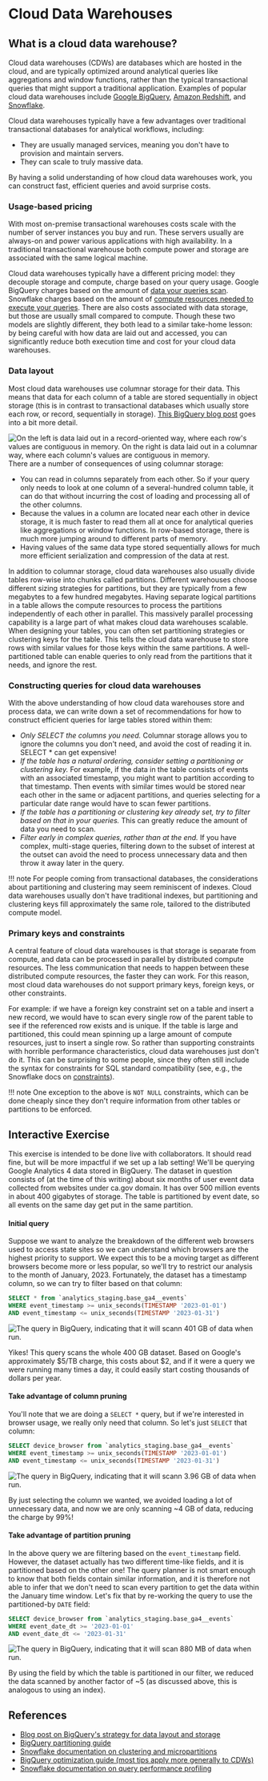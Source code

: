 # Cloud Data Warehouses

## What is a cloud data warehouse?

Cloud data warehouses (CDWs) are databases which are hosted in the cloud,
and are typically optimized around analytical queries like aggregations and window functions,
rather than the typical transactional queries that might support a traditional application.
Examples of popular cloud data warehouses include
[Google BigQuery](https://cloud.google.com/bigquery),
[Amazon Redshift](https://aws.amazon.com/redshift/),
and [Snowflake](https://www.snowflake.com/en/).

Cloud data warehouses typically have a few advantages over traditional transactional databases for analytical workflows, including:

* They are usually managed services, meaning you don't have to provision and maintain servers.
* They can scale to truly massive data.

By having a solid understanding of how cloud data warehouses work,
you can construct fast, efficient queries and avoid surprise costs.

### Usage-based pricing
With most on-premise transactional warehouses costs scale with the number of server instances you buy and run.
These servers usually are always-on and power various applications with high availability.
In a traditional transactional warehouse both compute power and storage are associated with the same logical machine.

Cloud data warehouses typically have a different pricing model:
they decouple storage and compute, charge based on your query usage.
Google BigQuery charges based on the amount of [data your queries scan](https://cloud.google.com/bigquery/pricing).
Snowflake charges based on the amount of [compute resources needed to execute your queries](https://www.snowflake.com/pricing/).
There are also costs associated with data storage, but those are usually small compared to compute.
Though these two models are slightly different, they both lead to a similar take-home lesson:
by being careful with how data are laid out and accessed,
you can significantly reduce both execution time and cost for your cloud data warehouses.

### Data layout

Most cloud data warehouses use columnar storage for their data.
This means that data for each column of a table are stored sequentially in object storage
(this is in contrast to transactional databases which usually store each row, or record, sequentially in storage).
[This BigQuery blog post](https://cloud.google.com/blog/topics/developers-practitioners/bigquery-admin-reference-guide-storage) goes into a bit more detail.

![On the left is data laid out in a record-oriented way, where each row's values are contiguous in memory. On the right is data laid out in a columnar way, where each column's values are contiguous in memory.](../images/columnar-storage.png "Columnar storage")
There are a number of consequences of using columnar storage:

* You can read in columns separately from each other. So if your query only needs to look at one column of a several-hundred column table, it can do that without incurring the cost of loading and processing all of the other columns.
* Because the values in a column are located near each other in device storage, it is much faster to read them all at once for analytical queries like aggregations or window functions. In row-based storage, there is much more jumping around to different parts of memory.
* Having values of the same data type stored sequentially allows for much more efficient serialization and compression of the data at rest.

In addition to columnar storage,
cloud data warehouses also usually divide tables row-wise into chunks called partitions.
Different warehouses choose different sizing strategies for partitions,
but they are typically from a few megabytes to a few hundred megabytes.
Having separate logical partitions in a table allows the compute resources to process the partitions independently of each other in parallel.
This massively parallel processing capability is a large part of what makes cloud data warehouses scalable.
When designing your tables, you can often set partitioning strategies or clustering keys for the table.
This tells the cloud data warehouse to store rows with similar values for those keys within the same partitions.
A well-partitioned table can enable queries to only read from the partitions that it needs, and ignore the rest.

### Constructing queries for cloud data warehouses

With the above understanding of how cloud data warehouses store and process data,
we can write down a set of recommendations for how to construct efficient queries for large tables stored within them:

* *Only SELECT the columns you need.* Columnar storage allows you to ignore the columns you don't need, and avoid the cost of reading it in. SELECT * can get expensive!
* *If the table has a natural ordering, consider setting a partitioning or clustering key.* For example, if the data in the table consists of events with an associated timestamp, you might want to partition according to that timestamp. Then events with similar times would be stored near each other in the same or adjacent partitions, and queries selecting for a particular date range would have to scan fewer partitions.
* *If the table has a partitioning or clustering key already set, try to filter based on that in your queries.* This can greatly reduce the amount of data you need to scan.
* *Filter early in complex queries, rather than at the end.* If you have complex, multi-stage queries, filtering down to the subset of interest at the outset can avoid the need to process unnecessary data and then throw it away later in the query.

!!! note
    For people coming from transactional databases,
    the considerations about partitioning and clustering may seem reminiscent of indexes.
    Cloud data warehouses usually don't have traditional indexes,
    but partitioning and clustering keys fill approximately the same role,
    tailored to the distributed compute model.


### Primary keys and constraints

A central feature of cloud data warehouses is that storage is separate from compute,
and data can be processed in parallel by distributed compute resources.
The less communication that needs to happen between these distributed compute resources,
the faster they can work.
For this reason, most cloud data warehouses do not support primary keys,
foreign keys, or other constraints.

For example: if we have a foreign key constraint set on a table and insert a new record,
we would have to scan every single row of the parent table to see if the referenced row exists and is unique.
If the table is large and partitioned, this could mean spinning up a large amount of compute resources,
just to insert a single row.
So rather than supporting constraints with horrible performance characteristics,
cloud data warehouses just don't do it.
This can be surprising to some people, since they often still include the syntax for constraints for SQL standard compatibility
(see, e.g., the Snowflake docs on [constraints](https://docs.snowflake.com/en/sql-reference/constraints-overview)).

!!! note
    One exception to the above is `NOT NULL` constraints,
    which can be done cheaply since they don't require information from other tables or partitions to be enforced.

## Interactive Exercise

This exercise is intended to be done live with collaborators.
It should read fine, but will be more impactful if we set up a lab setting! We'll be querying Google Analytics 4 data stored in BigQuery. The dataset in question consists of (at the time of this writing) about six months of user event data collected from websites under ca.gov domain. It has over 500 million events in about 400 gigabytes of storage. The table is partitioned by event date, so all events on the same day get put in the same partition.

#### Initial query

Suppose we want to analyze the breakdown of the different web browsers used to access state sites so we can understand which browsers are the highest priority to support. We expect this to be a moving target as different browsers become more or less popular, so we'll try to restrict our analysis to the month of January, 2023.
Fortunately, the dataset has a timestamp column, so we can try to filter based on that column:

```sql
SELECT * from `analytics_staging.base_ga4__events`
WHERE event_timestamp >= unix_seconds(TIMESTAMP '2023-01-01')
AND event_timestamp <= unix_seconds(TIMESTAMP '2023-01-31')
```

![The query in BigQuery, indicating that it will scann 401 GB of data when run.](../images/initial-query.png "Initial query")

Yikes! This query scans the whole 400 GB dataset. Based on Google's approximately $5/TB charge, this costs about $2, and if it were a query we were running many times a day, it could easily start costing thousands of dollars per year.

#### Take advantage of column pruning

You'll note that we are doing a `SELECT *` query, but if we're interested in browser usage, we really only need that column. So let's just `SELECT` that column:

```sql
SELECT device_browser from `analytics_staging.base_ga4__events`
WHERE event_timestamp >= unix_seconds(TIMESTAMP '2023-01-01')
AND event_timestamp <= unix_seconds(TIMESTAMP '2023-01-31')
```

![The query in BigQuery, indicating that it will scann 3.96 GB of data when run.](../images/column-pruning.png "Column pruning")

By just selecting the column we wanted, we avoided loading a lot of unnecessary data, and now we are only scanning ~4 GB of data, reducing the charge by 99%!

#### Take advantage of partition pruning

In the above query we are filtering based on the `event_timestamp` field. However, the dataset actually has two different time-like fields, and it is partitioned based on the other one! The query planner is not smart enough to know that both fields contain similar information, and it is therefore not able to infer that we don't need to scan every partition to get the data within the January time window. Let's fix that by re-working the query to use the partitioned-by `DATE` field:

```sql
SELECT device_browser from `analytics_staging.base_ga4__events`
WHERE event_date_dt >= '2023-01-01'
AND event_date_dt <= '2023-01-31'
```

![The query in BigQuery, indicating that it will scan 880 MB of data when run.](../images/partition-pruning.png "Partition pruning")

By using the field by which the table is partitioned in our filter, we reduced the data scanned by another factor of ~5 (as discussed above, this is analogous to using an index).

## References
* [Blog post on BigQuery's strategy for data layout and storage](https://cloud.google.com/blog/topics/developers-practitioners/bigquery-explained-storage-overview)
* [BigQuery partitioning guide](https://cloud.google.com/bigquery/docs/partitioned-tables)
* [Snowflake documentation on clustering and micropartitions](https://docs.snowflake.com/en/user-guide/tables-clustering-micropartitions)
* [BigQuery optimization guide (most tips apply more generally to CDWs)](https://cloud.google.com/bigquery/docs/best-practices-performance-overview)
* [Snowflake documentation on query performance profiling](https://docs.snowflake.com/user-guide/ui-query-profile)
